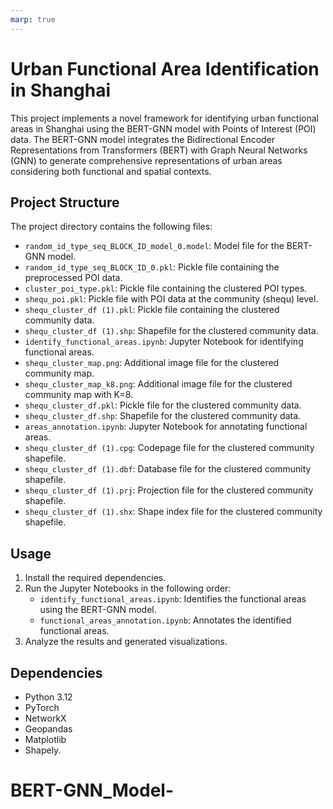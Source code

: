 ```yaml
---
marp: true
---
```


# Urban Functional Area Identification in Shanghai

This project implements a novel framework for identifying urban functional areas in Shanghai using the BERT-GNN model with Points of Interest (POI) data. The BERT-GNN model integrates the Bidirectional Encoder Representations from Transformers (BERT) with Graph Neural Networks (GNN) to generate comprehensive representations of urban areas considering both functional and spatial contexts.

## Project Structure

The project directory contains the following files:

- `random_id_type_seq_BLOCK_ID_model_0.model`: Model file for the BERT-GNN model.
- `random_id_type_seq_BLOCK_ID_0.pkl`: Pickle file containing the preprocessed POI data.
- `cluster_poi_type.pkl`: Pickle file containing the clustered POI types.
- `shequ_poi.pkl`: Pickle file with POI data at the community (shequ) level.
- `shequ_cluster_df (1).pkl`: Pickle file containing the clustered community data.
- `shequ_cluster_df (1).shp`: Shapefile for the clustered community data.
- `identify_functional_areas.ipynb`: Jupyter Notebook for identifying functional areas.
- `shequ_cluster_map.png`: Additional image file for the clustered community map.
- `shequ_cluster_map_k8.png`: Additional image file for the clustered community map with K=8.
- `shequ_cluster_df.pkl`: Pickle file for the clustered community data.
- `shequ_cluster_df.shp`: Shapefile for the clustered community data.
- `areas_annotation.ipynb`: Jupyter Notebook for annotating functional areas.
- `shequ_cluster_df (1).cpg`: Codepage file for the clustered community shapefile.
- `shequ_cluster_df (1).dbf`: Database file for the clustered community shapefile.
- `shequ_cluster_df (1).prj`: Projection file for the clustered community shapefile.
- `shequ_cluster_df (1).shx`: Shape index file for the clustered community shapefile.

## Usage

1. Install the required dependencies.
2. Run the Jupyter Notebooks in the following order:
   - `identify_functional_areas.ipynb`: Identifies the functional areas using the BERT-GNN model.
   - `functional_areas_annotation.ipynb`: Annotates the identified functional areas.
3. Analyze the results and generated visualizations.

## Dependencies

- Python 3.12
- PyTorch
- NetworkX
- Geopandas
- Matplotlib
- Shapely.
# BERT-GNN_Model-
